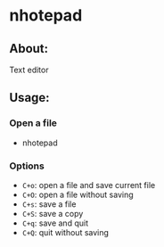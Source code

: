 # nhotepad

## About:

Text editor

## Usage:

### Open a file

- nhotepad <file>

### Options

- `C+o`: open a file and save current file
- `C+O`: open a file without saving
- `C+s`: save a file
- `C+S`: save a copy
- `C+q`: save and quit
- `C+Q`: quit without saving



